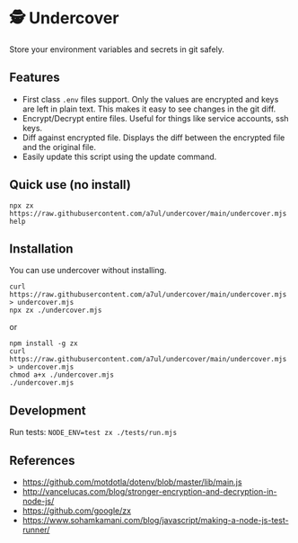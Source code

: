 # 🕵️ Undercover

Store your environment variables and secrets in git safely.

## Features

- First class `.env` files support. Only the values are encrypted and keys are left in plain text. This makes it easy to see changes in the git diff.
- Encrypt/Decrypt entire files. Useful for things like service accounts, ssh keys.
- Diff against encrypted file. Displays the diff between the encrypted file and the original file.
- Easily update this script using the update command.

## Quick use (no install)

```
npx zx https://raw.githubusercontent.com/a7ul/undercover/main/undercover.mjs help
```

## Installation

You can use undercover without installing.

```
curl https://raw.githubusercontent.com/a7ul/undercover/main/undercover.mjs > undercover.mjs
npx zx ./undercover.mjs
```

or

```
npm install -g zx
curl https://raw.githubusercontent.com/a7ul/undercover/main/undercover.mjs > undercover.mjs
chmod a+x ./undercover.mjs
./undercover.mjs
```

## Development

Run tests: `NODE_ENV=test zx ./tests/run.mjs`

## References

- https://github.com/motdotla/dotenv/blob/master/lib/main.js
- http://vancelucas.com/blog/stronger-encryption-and-decryption-in-node-js/
- https://github.com/google/zx
- https://www.sohamkamani.com/blog/javascript/making-a-node-js-test-runner/
